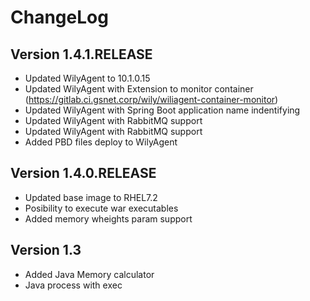 # ChangeLog

## Version 1.4.1.RELEASE
- Updated WilyAgent to 10.1.0.15
- Updated WilyAgent with Extension to monitor container (https://gitlab.ci.gsnet.corp/wily/wiliagent-container-monitor)
- Updated WilyAgent with Spring Boot application name indentifying
- Updated WilyAgent with RabbitMQ support
- Updated WilyAgent with RabbitMQ support
- Added PBD files deploy to WilyAgent

## Version 1.4.0.RELEASE
- Updated base image to RHEL7.2
- Posibility to execute war executables
- Added memory wheights param support

## Version 1.3
- Added Java Memory calculator
- Java process with exec
